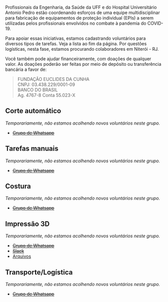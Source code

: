 Profissionais da Engenharia, da Saúde da UFF e do Hospital Universitário Antonio Pedro estão coordenando esforços de uma equipe multidisciplinar para fabricação de equipamentos de proteção individual (EPIs) a serem utilizadas pelos profissionais envolvidos no combate à pandemia do COVID-19.

Para apoiar essas iniciativas, estamos cadastrando voluntários para diversos tipos de tarefas. Veja a lista ao fim da página. Por questões logísticas, nesta fase, estamos procurando colaboradores em Niterói - RJ.

Você também pode ajudar financeiramente, com doações de qualquer valor. As doações poderão ser feitas por meio de depósito ou transferência bancária a favor de:

> FUNDAÇÃO EUCLIDES DA CUNHA  
> CNPJ: 03.438.229/0001-09  
> BANCO DO BRASIL  
> Ag. 4767-8 Conta 55.023-X

## Corte automático

*Temporariamente, não estamos acolhendo novos voluntários neste grupo.*

  - [~~Grupo de Whatsapp~~](#)

## Tarefas manuais

*Temporariamente, não estamos acolhendo novos voluntários neste grupo.*

  - [~~Grupo de Whatsapp~~](#)

## Costura

*Temporariamente, não estamos acolhendo novos voluntários neste grupo.*

  - [~~Grupo de Whatsapp~~](#)

## Impressão 3D

*Temporariamente, não estamos acolhendo novos voluntários neste grupo.*

  - [~~Grupo de Whatsapp~~](#)
  - [~~Slack~~](#)
  - [Arquivos](https://github.com/frente-uff)

## Transporte/Logística

*Temporariamente, não estamos acolhendo novos voluntários neste grupo.*

  - [~~Grupo de Whatsapp~~](#)

